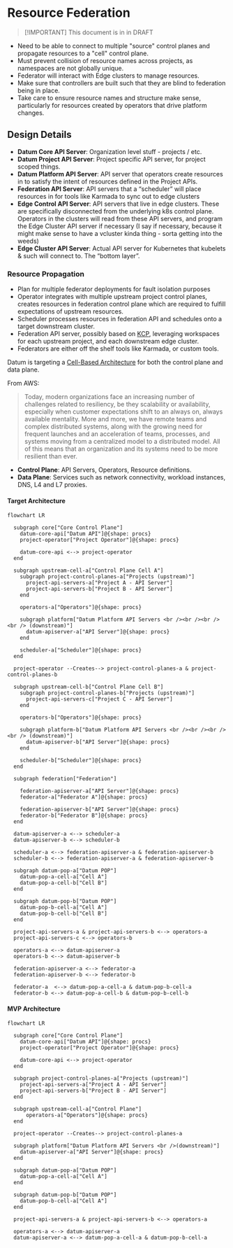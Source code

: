 # Resource Federation

> [!IMPORTANT] This document is in in DRAFT

- Need to be able to connect to multiple "source" control planes and propagate
  resources to a "cell" control plane.
- Must prevent collision of resource names across projects, as namespaces are
  not globally unique.
- Federator will interact with Edge clusters to manage resources.
- Make sure that controllers are built such that they are blind to federation
  being in place.
- Take care to ensure resource names and structure make sense, particularly for
  resources created by operators that drive platform changes.

## Design Details

- **Datum Core API Server**: Organization level stuff - projects / etc.
- **Datum Project API Server**: Project specific API server, for project scoped things.
- **Datum Platform API Server**:  API server that operators create resources in to satisfy
  the intent of resources defined in the Project APIs.
- **Federation API Server**: API servers that a “scheduler” will place resources in for
  tools like Karmada to sync out to edge clusters
- **Edge Control API Server**:  API servers that live in edge clusters. These are
  specifically disconnected from the underlying k8s control plane. Operators in
  the clusters will read from these API servers, and program the Edge Cluster
  API server if necessary (I say if necessary, because it might make sense to
  have a vcluster kinda thing - sorta getting into the weeds)
- **Edge Cluster API Server**: Actual API server for Kubernetes that kubelets & such will
  connect to. The “bottom layer”.

### Resource Propagation

- Plan for multiple federator deployments for fault isolation purposes
- Operator integrates with multiple upstream project control planes, creates
  resources in federation control plane which are required to fulfill
  expectations of upstream resources.
- Scheduler processes resources in federation API and schedules onto a target
  downstream cluster.
- Federation API server, possibly based on [KCP](https://www.kcp.io/),
  leveraging workspaces for each upstream project, and each downstream edge
  cluster.
- Federators are either off the shelf tools like Karmada, or custom tools.

Datum is targeting a [Cell-Based Architecture][aws-cell] for both the control
plane and data plane.

From AWS:

> Today, modern organizations face an increasing number of challenges related to
> resiliency, be they scalability or availability, especially when customer
> expectations shift to an always on, always available mentality. More and more,
> we have remote teams and complex distributed systems, along with the growing
> need for frequent launches and an acceleration of teams, processes, and
> systems moving from a centralized model to a distributed model. All of this
> means that an organization and its systems need to be more resilient than
> ever.

- **Control Plane**: API Servers, Operators, Resource definitions.
- **Data Plane**: Services such as network connectivity, workload instances,
  DNS, L4 and L7 proxies.

[aws-cell]: https://docs.aws.amazon.com/wellarchitected/latest/reducing-scope-of-impact-with-cell-based-architecture/reducing-scope-of-impact-with-cell-based-architecture.html

#### Target Architecture

```mermaid
flowchart LR

  subgraph core["Core Control Plane"]
    datum-core-api["Datum API"]@{shape: procs}
    project-operator["Project Operator"]@{shape: procs}

    datum-core-api <--> project-operator
  end

  subgraph upstream-cell-a["Control Plane Cell A"]
    subgraph project-control-planes-a["Projects (upstream)"]
      project-api-servers-a["Project A - API Server"]
      project-api-servers-b["Project B - API Server"]
    end

    operators-a["Operators"]@{shape: procs}

    subgraph platform["Datum Platform API Servers <br /><br /><br /><br /> (downstream)"]
      datum-apiserver-a["API Server"]@{shape: procs}
    end

    scheduler-a["Scheduler"]@{shape: procs}
  end

  project-operator --Creates--> project-control-planes-a & project-control-planes-b

  subgraph upstream-cell-b["Control Plane Cell B"]
    subgraph project-control-planes-b["Projects (upstream)"]
      project-api-servers-c["Project C - API Server"]
    end

    operators-b["Operators"]@{shape: procs}

    subgraph platform-b["Datum Platform API Servers <br /><br /><br /><br /> (downstream)"]
      datum-apiserver-b["API Server"]@{shape: procs}
    end

    scheduler-b["Scheduler"]@{shape: procs}
  end

  subgraph federation["Federation"]

    federation-apiserver-a["API Server"]@{shape: procs}
    federator-a["Federator A"]@{shape: procs}

    federation-apiserver-b["API Server"]@{shape: procs}
    federator-b["Federator B"]@{shape: procs}
  end

  datum-apiserver-a <--> scheduler-a
  datum-apiserver-b <--> scheduler-b

  scheduler-a <--> federation-apiserver-a & federation-apiserver-b
  scheduler-b <--> federation-apiserver-a & federation-apiserver-b

  subgraph datum-pop-a["Datum POP"]
    datum-pop-a-cell-a["Cell A"]
    datum-pop-a-cell-b["Cell B"]
  end

  subgraph datum-pop-b["Datum POP"]
    datum-pop-b-cell-a["Cell A"]
    datum-pop-b-cell-b["Cell B"]
  end

  project-api-servers-a & project-api-servers-b <--> operators-a
  project-api-servers-c <--> operators-b

  operators-a <--> datum-apiserver-a
  operators-b <--> datum-apiserver-b

  federation-apiserver-a <--> federator-a
  federation-apiserver-b <--> federator-b

  federator-a  <--> datum-pop-a-cell-a & datum-pop-b-cell-a
  federator-b <--> datum-pop-a-cell-b & datum-pop-b-cell-b
```

#### MVP Architecture

```mermaid
flowchart LR

  subgraph core["Core Control Plane"]
    datum-core-api["Datum API"]@{shape: procs}
    project-operator["Project Operator"]@{shape: procs}

    datum-core-api <--> project-operator
  end

  subgraph project-control-planes-a["Projects (upstream)"]
    project-api-servers-a["Project A - API Server"]
    project-api-servers-b["Project B - API Server"]
  end

  subgraph upstream-cell-a["Control Plane"]
      operators-a["Operators"]@{shape: procs}
  end

  project-operator --Creates--> project-control-planes-a

  subgraph platform["Datum Platform API Servers <br />(downstream)"]
    datum-apiserver-a["API Server"]@{shape: procs}
  end

  subgraph datum-pop-a["Datum POP"]
    datum-pop-a-cell-a["Cell A"]
  end

  subgraph datum-pop-b["Datum POP"]
    datum-pop-b-cell-a["Cell A"]
  end

  project-api-servers-a & project-api-servers-b <--> operators-a

  operators-a <--> datum-apiserver-a
  datum-apiserver-a <--> datum-pop-a-cell-a & datum-pop-b-cell-a
```
